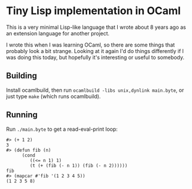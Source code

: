 # Tiny Lisp implementation in OCaml

This is a very minimal Lisp-like language that I wrote about 8 years
ago as an extension language for another project.

I wrote this when I was learning OCaml, so there are some things that
probably look a bit strange. Looking at it again I'd do things
differently if I was doing this today, but hopefully it's interesting
or useful to somebody.

## Building

Install ocamlbuild, then run `ocamlbuild -libs unix,dynlink
main.byte`, or just type `make` (which runs ocamlbuild).

## Running

Run `./main.byte` to get a read-eval-print loop:

```
#> (+ 1 2)
3
#> (defun fib (n)
      (cond
         ((<= n 1) 1)
         (t (+ (fib (- n 1)) (fib (- n 2))))))
fib
#> (mapcar #'fib '(1 2 3 4 5))
(1 2 3 5 8)
```
